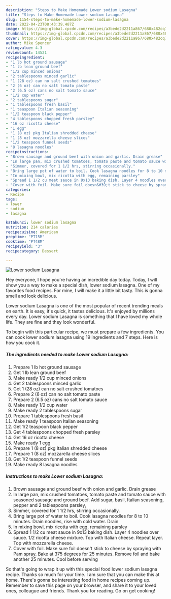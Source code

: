 ```yaml
---
description: "Steps to Make Homemade Lower sodium Lasagna"
title: "Steps to Make Homemade Lower sodium Lasagna"
slug: 1154-steps-to-make-homemade-lower-sodium-lasagna
date: 2022-04-23T08:43:39.487Z
image: https://img-global.cpcdn.com/recipes/a3bede2d2211a867/680x482cq70/lower-sodium-lasagna-recipe-main-photo.jpg
thumbnail: https://img-global.cpcdn.com/recipes/a3bede2d2211a867/680x482cq70/lower-sodium-lasagna-recipe-main-photo.jpg
cover: https://img-global.cpcdn.com/recipes/a3bede2d2211a867/680x482cq70/lower-sodium-lasagna-recipe-main-photo.jpg
author: Mike Spencer
ratingvalue: 4.3
reviewcount: 14521
recipeingredient:
- "1 lb hot ground sausage"
- "1 lb lean ground beef"
- "1/2 cup minced onions"
- "2 tablespoons minced garlic"
- "1 (28 oz) can no salt crushed tomatoes"
- "2 (6 oz) can no salt tomato paste"
- "2 (6.5 oz) cans no salt tomato sauce"
- "1/2 cup water"
- "2 tablespoons sugar"
- "1 tablespoons fresh basil"
- "1 teaspoon Italian seasoning"
- "1/2 teaspoon black pepper"
- "4 tablespoons chopped fresh parsley"
- "16 oz ricotta cheese"
- "1 egg"
- "1 (8 oz) pkg Italian shredded cheese"
- "1 (8 oz) mozzarella cheese slices"
- "1/2 teaspoon funnel seeds"
- "8 lasagna noodles"
recipeinstructions:
- "Brown sausage and ground beef with onion and garlic. Drain grease"
- "In large pan, mix crushed tomatoes, tomato paste and tomato sauce with seasoned sausage and ground beef. Add sugar, basil, Italian seasoning, pepper and 2 tablespoons parsley,"
- "Simmer, covered for 1 1/2 hrs, stirring occasionally."
- "Bring large pot of water to boil. Cook lasagna noodles for 8 to 10 minutes. Drain noodles, rise with cold water. Drain"
- "In mixing bowl, mix ricotta with egg, remaining parsley"
- "Spread 1 1/2 cu meat sauce in 9x13 baking dish. Layer 4 noodles over sauce. 1/2 ricotta cheese mixture. Top with Italian cheese. Repeat layer. Top with mozzarella cheese."
- "Cover with foil. Make sure foil doesn&#39;t stick to cheese by spraying with Pam spray. Bake at 375 degrees for 25 minutes. Remove foil and bake another 25 minutes. Cool before serving"
categories:
- Recipe
tags:
- lower
- sodium
- lasagna

katakunci: lower sodium lasagna 
nutrition: 214 calories
recipecuisine: American
preptime: "PT15M"
cooktime: "PT48M"
recipeyield: "3"
recipecategory: Dessert

---
```



![Lower sodium Lasagna](https://img-global.cpcdn.com/recipes/a3bede2d2211a867/680x482cq70/lower-sodium-lasagna-recipe-main-photo.jpg)

Hey everyone, I hope you're having an incredible day today. Today, I will show you a way to make a special dish, lower sodium lasagna. One of my favorites food recipes. For mine, I will make it a little bit tasty. This is gonna smell and look delicious.

Lower sodium Lasagna is one of the most popular of recent trending meals on earth. It is easy, it's quick, it tastes delicious. It's enjoyed by millions every day. Lower sodium Lasagna is something that I have loved my whole life. They are fine and they look wonderful.




To begin with this particular recipe, we must prepare a few ingredients. You can cook lower sodium lasagna using 19 ingredients and 7 steps. Here is how you cook it.

<!--inarticleads1-->

##### The ingredients needed to make Lower sodium Lasagna:

1. Prepare 1 lb hot ground sausage
1. Get 1 lb lean ground beef
1. Make ready 1/2 cup minced onions
1. Get 2 tablespoons minced garlic
1. Get 1 (28 oz) can no salt crushed tomatoes
1. Prepare 2 (6 oz) can no salt tomato paste
1. Prepare 2 (6.5 oz) cans no salt tomato sauce
1. Make ready 1/2 cup water
1. Make ready 2 tablespoons sugar
1. Prepare 1 tablespoons fresh basil
1. Make ready 1 teaspoon Italian seasoning
1. Get 1/2 teaspoon black pepper
1. Get 4 tablespoons chopped fresh parsley
1. Get 16 oz ricotta cheese
1. Make ready 1 egg
1. Prepare 1 (8 oz) pkg Italian shredded cheese
1. Prepare 1 (8 oz) mozzarella cheese slices
1. Get 1/2 teaspoon funnel seeds
1. Make ready 8 lasagna noodles




<!--inarticleads2-->

##### Instructions to make Lower sodium Lasagna:

1. Brown sausage and ground beef with onion and garlic. Drain grease
1. In large pan, mix crushed tomatoes, tomato paste and tomato sauce with seasoned sausage and ground beef. Add sugar, basil, Italian seasoning, pepper and 2 tablespoons parsley,
1. Simmer, covered for 1 1/2 hrs, stirring occasionally.
1. Bring large pot of water to boil. Cook lasagna noodles for 8 to 10 minutes. Drain noodles, rise with cold water. Drain
1. In mixing bowl, mix ricotta with egg, remaining parsley
1. Spread 1 1/2 cu meat sauce in 9x13 baking dish. Layer 4 noodles over sauce. 1/2 ricotta cheese mixture. Top with Italian cheese. Repeat layer. Top with mozzarella cheese.
1. Cover with foil. Make sure foil doesn&#39;t stick to cheese by spraying with Pam spray. Bake at 375 degrees for 25 minutes. Remove foil and bake another 25 minutes. Cool before serving




So that's going to wrap it up with this special food lower sodium lasagna recipe. Thanks so much for your time. I am sure that you can make this at home. There's gonna be interesting food in home recipes coming up. Remember to save this page on your browser, and share it to your loved ones, colleague and friends. Thank you for reading. Go on get cooking!
